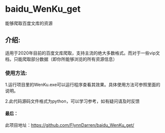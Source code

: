 # baidu_WenKu_get
能够爬取百度文库的资源

## 介绍:
适用于2020年目前的百度文库爬取，支持主流的绝大多数格式。而对于一些vip文档，只能爬取部分数据（即你所能够浏览的所有资源信息）

### 使用方法:

1.运行项目里的WenKu.exe可以运行程序查看其效果。具体使用方法可参照里面的说明。




2.此代码源码文件格式为python，可以学习参考，如有疑问请及时反馈




#### 最后：

此项目地址：https://github.com/FlynnDarren/baidu_WenKu_get/
